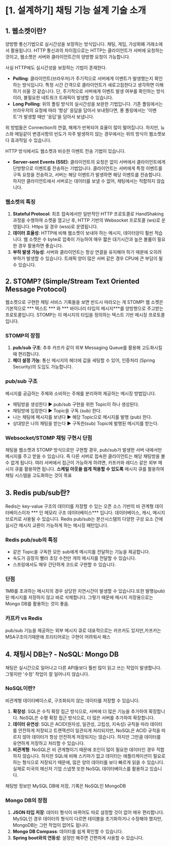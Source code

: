 # [1. 설계하기] 채팅 기능 설계 기술 소개

## 1. 웹소켓이란?

양방향 통신기법으로 실시간성을 보장하는 방식입니다. 채팅, 게임, 가상화폐 거래소에서 활용됩니다. HTTP 통신과의 차이점으로는 HTTP는 클라이언트가 서버에 요청하는 것이고, 웹소켓은 서버와 클라이언트간의 양방향 요청이 가능합니다.

사실 HTTP에도 실시간성을 보장하는 기법이 존재한다.

- **Polling**: 클라이언트(브라우저)가 주기적으로 서버에게 이벤트가 발생했는지 확인하는 방식입니다. 특정 시간 간격으로 클라이언트가 새로고침한다고 생각하면 이해하기 쉬울 것 같습니다. 단, 주기적으로 서버에게 이벤트 발생 여부를 확인하는 방식이라, 불필요한 네트워크 트래픽이 발생할 수 있습니다.
- **Long Polling**: 위의 폴링 방식의 실시간성을 보완한 기법입니다. 기존 폴링에서는 브라우저의 요청에 따라 '항상' 응답을 담아서 보내줬다면, 롱 폴링에서는 '이벤트'가 발생할 때만 '응답'을 담아서 보냅니다.

위 방법들은 Connection의 연결, 해제가 반복되어 효율이 많이 떨어집니다. 하지만, 뉴스와 메일같이 변경사항의 빈도가 자주 발생하지 않는 경우에서는 위의 방식이 웹소켓보다 효과적일 수 있습니다.

HTTP 방식에서도 웹소켓과 비슷한 이벤트 전송 기법이 있습니다.

- **Server-sent Events (SSE)**: 클라이언트의 요청은 없이 서버에서 클라이언트에게 단방향으로 이벤트를 전송하는 기법입니다. 클라이언트는 서버에게 특정 이벤트를 구독 요청을 전송하고, 서버는 해당 이벤트가 발생하면 해당 이벤트를 전송합니다. 하지만 클라이언트에서 서버로는 데이터를 보낼 수 없어, 채팅에서는 적합하지 않습니다.

### 웹소켓의 특징

1. **Stateful Protocol**: 최초 접속에서만 일반적인 HTTP 프로토콜로 HandShaking 과정을 수행하여 소켓을 열고난 후, HTTP 기반의 Websocket 프로토콜 (ws)로 운영됩니다. Https 일 경우 (wss)로 운영됩니다.
2. **데이터 효율성**: HTTP에 비해 웹소켓이 보내야 하는 메시지, 데이터양이 훨씬 적습니다. 웹 소켓은 수 byte로 압축이 가능하여 매우 짧은 대기시간과 높은 볼륨이 필요한 경우 활용하면 좋습니다.
3. **부하 발생 가능성**: 서버와 클라이언트는 항상 연결을 유지해야 하기 때문에 오히려 부하가 발생할 수 있습니다. 트래픽 양이 많은 서버 같은 경우 CPU에 큰 부담이 될 수 있습니다.

## 2. STOMP? (Simple/Stream Text Oriented Message Protocol)

웹소켓으로 구현한 채팅 서비스 기록들을 보면 반드시 따라오는 게 STOMP!
웹 소켓은 기본적으로 *** 텍스트 *** 와 *** 바이너리 타입의 메시지***를 양방향으로 주고받는 프로토콜입니다.
STOMP는 이 메시지의 타입을 정의하는 텍스트 기반 메시징 프로토콜입니다.

### STOMP의 장점

1. **pub/sub 구조**: 추후 카프카 같이 외부 Messaging Queue를 활용해 고도화시킬 때 편리합니다.
2. **헤더 설정 가능**: 통신 메시지의 헤더에 값을 세팅할 수 있어, 인증처리 (Spring Security)의 도입도 가능합니다.

### pub/sub 구조

메시지를 공급하는 주체와 소비하는 주체를 분리하여 제공하는 메시징 방법입니다.

- 채팅방을 생성한다 ▶️ pub/sub 구현을 위한 Topic이 하나 생성된다.
- 채팅방에 입장한다 ▶️ Topic을 구독 (sub) 한다.
- 나는 채팅에 메시지를 보낸다 ▶️ 해당 Topic으로 메시지를 발행 (pub) 한다.
- 상대방은 나의 채팅을 받는다 ▶️ 구독한(sub) Topic에 발행된 메시지를 받는다.

### Websocket/STOMP 채팅 구현시 단점

채팅을 웹소켓과 STOMP 방식으로만 구현할 경우, pub/sub가 발생한 서버 내에서만 메시지를 주고 받을 수 있습니다. 즉 다른 서버로 접속한 클라이언트는 해당 채팅방을 볼 수 없게 됩니다. 여러 서버에서 접근이 가능하게 하려면, 카프카와 레디스 같은 외부 메시지 큐를 활용하면 됩니다.  **스케일 아웃을 쉽게 적용할 수 있도록** 메시지 큐를 활용하여 채팅 시스템을 고도화하는 것이 목표

## 3. Redis pub/sub란?

Redis는 key-value 구조의 데이터를 저장할 수 있는 오픈 소스 기반의 비 관계형 데이터베이스이자 *** 인 메모리 구조 데이터베이스*** 입니다. 데이터베이스, 캐시, 메시지 브로커로 사용될 수 있습니다. Redis pub/sub는 분산시스템의 다양한 구성 요소 간에 실시간 메시지 교환이 가능하게 하는 메시징 패턴입니다.

### Redis pub/sub의 특징

- 같은 Topic을 구독한 모든 sub에게 메시지를 전달하는 기능을 제공합니다.
- 속도가 굉장히 빨라 초당 수천만 개의 메시지를 전달할 수 있습니다.
- 스프링에서도 매우 간단하게 코드로 구현할 수 있습니다.

### 단점

1MB를 초과하는 메시지의 경우 상당한 지연시간이 발생할 수 있습니다.또한 발행(pub)된 메시지를 저장하지 않고 바로 삭제합니다. 그렇기 때문에 메시지 저장용으로는 Mongo DB를 활용하는 것이 좋음.

### 카프카 vs Redis

pub/sub 기능을 제공하는 외부 메시지 큐로 대표적으로는 카프카도 있지만,카프카는 MSA구조이기때문에 프리티어로는 구현이 어려워서 패스
## 4. 채팅시 DB는? - NoSQL: Mongo DB

채팅은 실시간으로 일어나고 다른 API들보다 훨씬 많이 읽고 쓰는 작업이 발생합니다. 그렇지만 '수정' 작업이 잘 일어나지 않습니다.


### NoSQL이란?

비관계형 데이터베이스로, 구조화되지 않는 데이터를 저장할 수 있습니다.

1. **확장성**: SQL은 수직 확장 접근 방식으로, 서버에 더 많은 기능을 추가하여 확장합니다. NoSQL은 수평 확장 접근 방식으로, 더 많은 서버를 추가하여 확장합니다.
2. **데이터 유연성**: SQL은 ACID(원자성, 일관성, 고립성, 지속성) 규칙을 따라 데이터를 안전하게 저장되고 트랜잭션이 일관되게 처리되지만, NoSQL은 ACID 규칙을 따르지 않아 데이터가 항상 안전하게 저장되지는 않습니다. 하지만 그만큼 데이터를 유연하게 저장하고 처리할 수 있습니다.
3. **비관계형**: NoSQL은 비 관계형이기 때문에 조인이 많이 필요한 데이터인 경우 적합하지 않습니다. 하지만 SQL에 비해 스키마가 없고 데이터는 애플리케이션이 필요로 하는 형식으로 저장되기 때문에, 많은 양의 데이터를 보다 빠르게 읽을 수 있습니다. 실제로 미국의 메신저 기업 스냅챗 또한 NoSQL 데이터베이스를 활용하고 있습니다.

채팅방 정보만 MySQL DB에 저장, 기록은 NoSQL인 MongoDB

### Mongo DB의 장점

1. **JSON 타입 저장**: 데이터 형식이 바뀌어도 따로 설정할 것이 없어 매우 편리합니다. MySQL인 경우 데이터의 형식이 다르면 테이블을 초기화하거나 수정해야 했지만, MongoDB는 그런 작업이 없어도 됩니다.
2. **Mongo DB Compass**: 데이터를 쉽게 확인할 수 있습니다.
3. **Spring boot와의 연동성**: 설정만 해주면 간편하게 사용할 수 있습니다.
